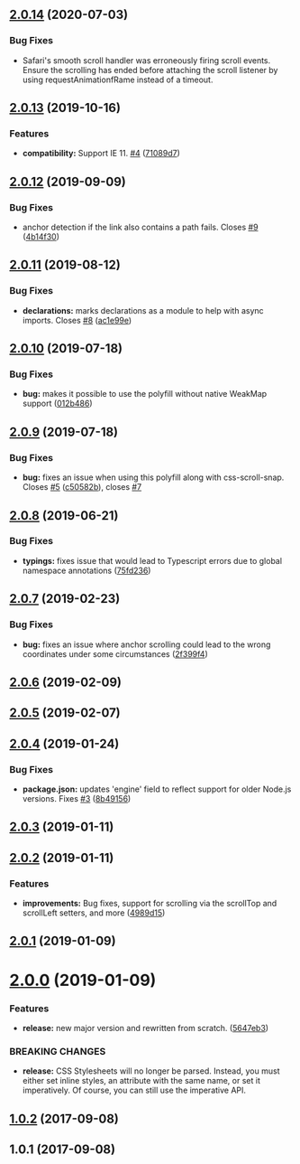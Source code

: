 ## [2.0.14](https://github.com/wessberg/scroll-behavior-polyfill/compare/v2.0.13...v2.0.14) (2020-07-03)

### Bug Fixes

- Safari's smooth scroll handler was erroneously firing scroll events. Ensure the scrolling has ended before attaching the scroll listener by using requestAnimationfRame instead of a timeout.

## [2.0.13](https://github.com/wessberg/scroll-behavior-polyfill/compare/v2.0.12...v2.0.13) (2019-10-16)

### Features

- **compatibility:** Support IE 11. [#4](https://github.com/wessberg/scroll-behavior-polyfill/issues/4) ([71089d7](https://github.com/wessberg/scroll-behavior-polyfill/commit/71089d72a3bded13d9cd47d749028666490fa62d))

## [2.0.12](https://github.com/wessberg/scroll-behavior-polyfill/compare/v2.0.11...v2.0.12) (2019-09-09)

### Bug Fixes

- anchor detection if the link also contains a path fails. Closes [#9](https://github.com/wessberg/scroll-behavior-polyfill/issues/9) ([4b14f30](https://github.com/wessberg/scroll-behavior-polyfill/commit/4b14f309d6b243850f71aeed82e0698f7cd786ad))

## [2.0.11](https://github.com/wessberg/scroll-behavior-polyfill/compare/v2.0.10...v2.0.11) (2019-08-12)

### Bug Fixes

- **declarations:** marks declarations as a module to help with async imports. Closes [#8](https://github.com/wessberg/scroll-behavior-polyfill/issues/8) ([ac1e99e](https://github.com/wessberg/scroll-behavior-polyfill/commit/ac1e99eee72db6525fe0b7f7bf6df2723ca08a81))

## [2.0.10](https://github.com/wessberg/scroll-behavior-polyfill/compare/v2.0.9...v2.0.10) (2019-07-18)

### Bug Fixes

- **bug:** makes it possible to use the polyfill without native WeakMap support ([012b486](https://github.com/wessberg/scroll-behavior-polyfill/commit/012b486b4f79559a5b2bfb7fc2e861144d927040))

## [2.0.9](https://github.com/wessberg/scroll-behavior-polyfill/compare/v2.0.8...v2.0.9) (2019-07-18)

### Bug Fixes

- **bug:** fixes an issue when using this polyfill along with css-scroll-snap. Closes [#5](https://github.com/wessberg/scroll-behavior-polyfill/issues/5) ([c50582b](https://github.com/wessberg/scroll-behavior-polyfill/commit/c50582b3a4d64e8621e05ce247dc8199c2a5c5dd)), closes [#7](https://github.com/wessberg/scroll-behavior-polyfill/issues/7)

## [2.0.8](https://github.com/wessberg/scroll-behavior-polyfill/compare/v2.0.7...v2.0.8) (2019-06-21)

### Bug Fixes

- **typings:** fixes issue that would lead to Typescript errors due to global namespace annotations ([75fd236](https://github.com/wessberg/scroll-behavior-polyfill/commit/75fd236b4e80b2eba9f56ef4029f2e7f108f06bb))

## [2.0.7](https://github.com/wessberg/scroll-behavior-polyfill/compare/v2.0.6...v2.0.7) (2019-02-23)

### Bug Fixes

- **bug:** fixes an issue where anchor scrolling could lead to the wrong coordinates under some circumstances ([2f399f4](https://github.com/wessberg/scroll-behavior-polyfill/commit/2f399f4243f5cea82cc7d291f74fd689ab771f81))

## [2.0.6](https://github.com/wessberg/scroll-behavior-polyfill/compare/v2.0.5...v2.0.6) (2019-02-09)

## [2.0.5](https://github.com/wessberg/scroll-behavior-polyfill/compare/v2.0.4...v2.0.5) (2019-02-07)

## [2.0.4](https://github.com/wessberg/scroll-behavior-polyfill/compare/v2.0.3...v2.0.4) (2019-01-24)

### Bug Fixes

- **package.json:** updates 'engine' field to reflect support for older Node.js versions. Fixes [#3](https://github.com/wessberg/scroll-behavior-polyfill/issues/3) ([8b49156](https://github.com/wessberg/scroll-behavior-polyfill/commit/8b4915634292f94c6a7a2bab5cf867283c3ae215))

## [2.0.3](https://github.com/wessberg/scroll-behavior-polyfill/compare/2.0.3...v2.0.3) (2019-01-11)

## [2.0.2](https://github.com/wessberg/scroll-behavior-polyfill/compare/v2.0.1...v2.0.2) (2019-01-11)

### Features

- **improvements:** Bug fixes, support for scrolling via the scrollTop and scrollLeft setters, and more ([4989d15](https://github.com/wessberg/scroll-behavior-polyfill/commit/4989d15ef53196e8619a161211214e412bbd09bc))

## [2.0.1](https://github.com/wessberg/scroll-behavior-polyfill/compare/2.0.1...v2.0.1) (2019-01-09)

# [2.0.0](https://github.com/wessberg/scroll-behavior-polyfill/compare/v1.0.2...v2.0.0) (2019-01-09)

### Features

- **release:** new major version and rewritten from scratch. ([5647eb3](https://github.com/wessberg/scroll-behavior-polyfill/commit/5647eb3fc041d613f2ce8290c8a7733ca081ca8b))

### BREAKING CHANGES

- **release:** CSS Stylesheets will no longer be parsed. Instead, you must either set inline styles, an attribute with the same name, or set it imperatively. Of course, you can still use the imperative API.

## [1.0.2](https://github.com/wessberg/scroll-behavior-polyfill/compare/v1.0.1...v1.0.2) (2017-09-08)

## 1.0.1 (2017-09-08)
